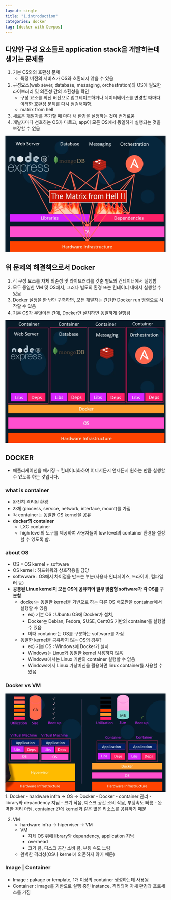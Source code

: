 ```yaml
---
layout: single
title: "1.introduction"
categories: docker
tag: [docker with Devpos]
---
```


## 다양한 구성 요소들로 application stack을 개발하는데 생기는 문제들

1. 기본 OS와의 호환성 문제
    - 특정 버전의 서비스가 OS와 호환되지 않을 수 있음
2. 구성요소(web sever, database, messaging, orchestration)와 OS에 필요한 라이브러리 및 의존성 간의 호환성을 확인
    - 구성 요소를 최신 버전으로 업그레이드하거나 데이터베이스를 변경할 때마다 이러한 호환성 문제를 다시 점검해야함.
    - matrix from hell
3. 새로운 개발자를 추가할 때 마다 새 환경을 설정하는 것이 번거로움
4. 개발자마다 선호하는 OS가 다르고, app이 모든 OS에서 동일하게 실행되는 것을 보장할 수 없음

<img  src="/assets/posts/docker/1.png" alt=""/>


## 위 문제의 해결책으로서 Docker
1. 각 구성 요소를 자체 의존성 및 라이브러리를 갖춘 별도의 컨테이너에서 실행함
2. 모두 동일한 VM 및 OS에서, 그러나 별도의 환경 또는 컨테이너 내에서 실행할 수 있음
3. Docker 설정을 한 번만 구축하면, 모든 개발자는 간단한 Docker run 명령으로 시작할 수 있음
4. 기본 OS가 무엇이든 간에, Docker만 설치하면 동일하게 실행됨

<img  src="/assets/posts/docker/2.png" alt=""/>


## DOCKER
- 애플리케이션을 패키징 + 컨테이너화하여 어디서든지 언제든지 원하는 만큼 실행할 수 있도록 하는 것입니다.

### what is container
- 완전히 격리된 환경
- 자체 (process, service, network, interface, mount)를 가짐
- 각 container는 동일한 OS kernel을 공유
- **docker의 container**
    - LXC container
    - high level의 도구를 제공하여 사용자들이 low level의 container 환경을 설정할 수 있도록 함.

### about OS
- OS = OS kernel + software
- OS kernel : 하드웨워와 상호작용을 담당
- softwware : OS에서 차이점을 만드는 부분(사용자 인터페이스, 드라이버, 컴파일러 등)
- **공통된 Linux kernel이 모든 OS에 공유되어 일부 맞춤형 software가 각 OS를 구분함**
    - docker는 동일한 kernel을 기반으로 하는 다른 OS 배포판을 container에서 실행할 수 있음 
        - ex) 기본 OS : Ubuntu OS에 Docker가 설치, 
        - Docker는 Debian, Fedora, SUSE, CentOS 기반의 container를 실행할 수 있음
        - 이때 container는 OS를 구분하는 software를 가짐
    - 동일한 kernel을 공유하지 않는 OS의 경우?
        - ex) 기본 OS : Windows에 Docker가 설치
        - Windows는 Linux와 동일한 kernel 사용하지 않음
        - Windows에서는 Linux 기반의 container 실행할 수 없음
        - Windows에서 Linux 가상머신을 활용하면 linux container를 사용할 수 있음

### Docker vs VM
<img  src="/assets/posts/docker/3.png" alt=""/>
1. Docker
    - hardware infra -> OS -> Docker
    - Docker
        - container 관리
        - library와 depandency 지님
        - 크기 작음, 디스크 공간 소비 작음, 부팅속도 빠름
    -  완벽한 격리 아님. container 간에 kernel과 같은 많은 리소스를 공유하기 때문

2. VM
    - hardware infra -> hiperviser -> VM
    - VM
        - 자체 OS 위에 library와 depandency, application 지님
        - overhead
        - 크기 큼, 디스크 공간 소비 큼, 부팅 속도 느림
    - 완벽한 격리성(OS나 kernel에 의존하지 않기 때문)

### Image | Container
- Image : pakage or template, 1개 이상의 container 생성하는데 사용됨
- Container : image를 기반으로 실행 중인 instance, 격리되어 자체 환경과 프로세스를 가짐

